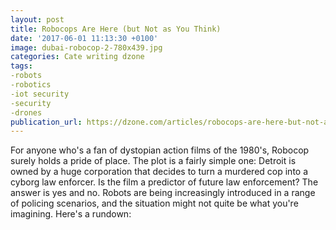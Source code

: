 ```yaml
---
layout: post
title: Robocops Are Here (but Not as You Think)
date: '2017-06-01 11:13:30 +0100'
image: dubai-robocop-2-780x439.jpg
categories: Cate writing dzone
tags:
-robots
-robotics
-iot security
-security
-drones
publication_url: https://dzone.com/articles/robocops-are-here-but-not-as-you-think
---
```

For anyone who's a fan of dystopian action films of the 1980's, Robocop surely holds a pride of place. The plot is a fairly simple one: Detroit is owned by a huge corporation that decides to turn a murdered cop into a cyborg law enforcer. Is the film a predictor of future law enforcement? The answer is yes and no. Robots are being increasingly introduced in a range of policing scenarios, and the situation might not quite be what you're imagining. Here's a rundown:

